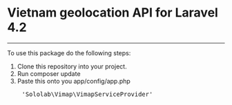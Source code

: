 # Vietnam geolocation API for Laravel 4.2
----------

To use this package do the following steps:

1. Clone this repository into your project.
2. Run composer update
3. Paste this onto you app/config/app.php
<pre>
    'Sololab\Vimap\VimapServiceProvider'
</pre>
